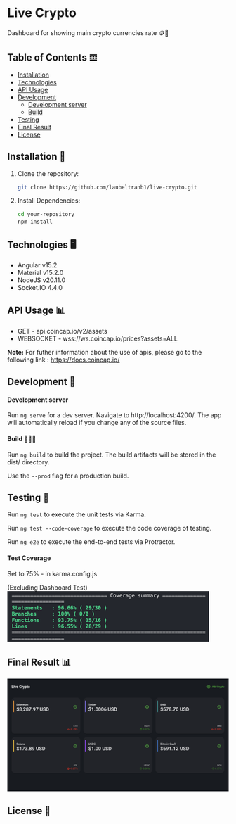 # Live Crypto

Dashboard for showing main crypto currencies rate 🪙💸

## Table of Contents 𝌞

- [Installation](#installation-)
- [Technologies](#technologies-)
- [API Usage](#api-usage-)
- [Development](#development-)
  - [Development server](#development-server-)
  - [Build](#build-)
- [Testing](#testing-)
- [Final Result](#final-result-)
- [License](#license-)

## Installation 💾

1. Clone the repository:

   ```sh
   git clone https://github.com/laubeltranb1/live-crypto.git
   ```

2. Install Dependencies:
   ```sh
   cd your-repository
   npm install
   ```

## Technologies 🖥

- Angular v15.2
- Material v15.2.0
- NodeJS v20.11.0
- Socket.IO 4.4.0

## API Usage 📊

- GET - api.coincap.io/v2/assets
- WEBSOCKET - wss://ws.coincap.io/prices?assets=ALL

**Note:** For futher information about the use of apis, please go to the following link : https://docs.coincap.io/

## Development 📘

#### Development server

Run `ng serve` for a dev server. Navigate to http://localhost:4200/. The app will automatically reload if you change any of the source files.

#### Build 👷🏼‍♀️

Run `ng build` to build the project. The build artifacts will be stored in the dist/ directory.

Use the `--prod` flag for a production build.

## Testing 🧪

Run `ng test` to execute the unit tests via Karma.

Run `ng test --code-coverage` to execute the code coverage of testing.

Run `ng e2e` to execute the end-to-end tests via Protractor.

#### Test Coverage

Set to 75% - in karma.config.js

(Excluding Dashboard Test)
![alt text](<Screen Shot 2024-04-05 at 12.37.57 PM.png>)

## Final Result 📊

![alt text](image.png)

## License 🪪
